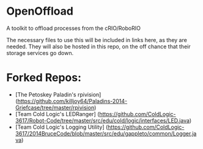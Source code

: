 OpenOffload
===========

A toolkit to offload processes from the cRIO/RoboRIO

The necessary files to use this will be included in links here, as they are needed. They will also be hosted in this repo, on the off chance that their storage services go down.

Forked Repos:
===========

* [The Petoskey Paladin's rpivision] (https://github.com/killjoy64/Paladins-2014-Griefcase/tree/master/rpivision)
* [Team Cold Logic's LEDRanger] (https://github.com/ColdLogic-3617/Robot-Code/tree/master/src/edu/cold/logic/interfaces/LED.java)
* [Team Cold Logic's Logging Utility] (https://github.com/ColdLogic-3617/2014BruceCode/blob/master/src/edu/gappleto/common/Logger.java)
